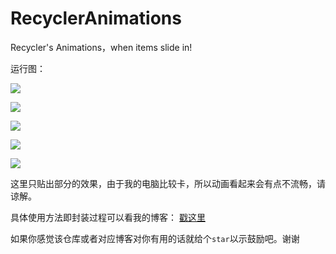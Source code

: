 # RecyclerAnimations
Recycler's Animations，when items slide in!

运行图：

![](http://odf6go2w9.bkt.clouddn.com/2016-10-4%20RecyclerView%20Animationsslidelayout_animation_02.gif)

![](http://odf6go2w9.bkt.clouddn.com/2016-10-4%20RecyclerView%20Animationsslidelayout_animation_03.gif)

![](http://odf6go2w9.bkt.clouddn.com/2016-10-4%20RecyclerView%20Animationsslidelayout_animation_04.gif)

![](http://odf6go2w9.bkt.clouddn.com/2016-10-4%20RecyclerView%20Animationsslidelayout_animation_05.gif)

![](http://odf6go2w9.bkt.clouddn.com/2016-10-4%20RecyclerView%20Animationsslidelayout_animation_06.gif)

这里只贴出部分的效果，由于我的电脑比较卡，所以动画看起来会有点不流畅，请谅解。

具体使用方法即封装过程可以看我的博客： [戳这里](http://youngkaaa.cn/2016/10/04/2016-10-4%20RecyclerView%20Slide%20Animations)

如果你感觉该仓库或者对应博客对你有用的话就给个`star`以示鼓励吧。谢谢
